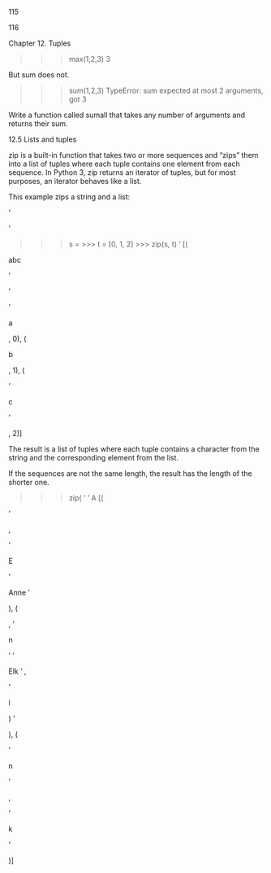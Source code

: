 115

116

Chapter 12. Tuples

>>> max(1,2,3) 3

But sum does not.

>>> sum(1,2,3) TypeError: sum expected at most 2 arguments, got 3

Write a function called sumall that takes any number of arguments and returns their sum.

12.5 Lists and tuples

zip is a built-in function that takes two or more sequences and “zips” them into a list of tuples where each tuple contains one element from each sequence. In Python 3, zip returns an iterator of tuples, but for most purposes, an iterator behaves like a list.

This example zips a string and a list:

’

’

>>> s = >>> t = [0, 1, 2] >>> zip(s, t) ’ [(

abc

’

’

’

a

, 0), (

b

, 1), (

’

c

’

, 2)]

The result is a list of tuples where each tuple contains a character from the string and the corresponding element from the list.

If the sequences are not the same length, the result has the length of the shorter one.

>>> zip( ’ ’ A [(

’

,

’

E

’

Anne ’

), (

, ’

n

’ ’

Elk ’ ,

’

l

) ’

), (

’

n

’

,

’

k

’

)]